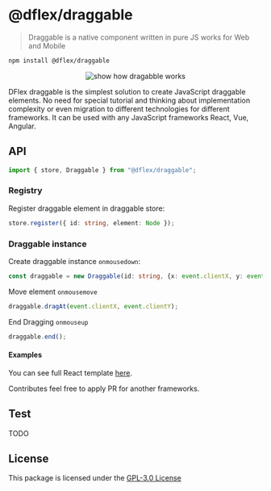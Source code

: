 # @dflex/draggable

> Draggable is a native component written in pure JS works for Web and Mobile

```bash
npm install @dflex/draggable
```

<p align="center">
    <img src="https://raw.githubusercontent.com/jalal246/dflex/master/packages/draggable/img/draggable.gif" alt="show how dragabble works" />
</p>

DFlex draggable is the simplest solution to create JavaScript draggable
elements. No need for special tutorial and thinking about implementation
complexity or even migration to different technologies for different frameworks.
It can be used with any JavaScript frameworks React, Vue, Angular.

## API

```js
import { store, Draggable } from "@dflex/draggable";
```

### Registry

Register draggable element in draggable store:

```ts
store.register({ id: string, element: Node });
```

### Draggable instance

Create draggable instance `onmousedown`:

```ts
const draggable = new Draggable(id: string, {x: event.clientX, y: event.clientY});
```

Move element `onmousemove`

```ts
draggable.dragAt(event.clientX, event.clientY);
```

End Dragging `onmouseup`

```ts
draggable.end();
```

#### Examples

You can see full React template
[here](https://github.com/jalal246/dflex-react-draggable-starter).

Contributes feel free to apply PR for another frameworks.

## Test

TODO

## License

This package is licensed under the [GPL-3.0 License](https://github.com/jalal246/dflex/tree/master/packages/draggable/LICENSE)
